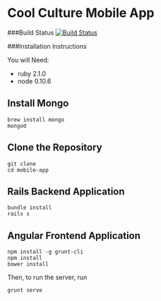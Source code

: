 Cool Culture Mobile App
=======================
###Build Status
[![Build Status](https://snap-ci.com/EsHyApt_JTJGcer9mp7yUkhx_ZBff94IyTv1OX8iKlU/build_image)](https://snap-ci.com/projects/CoolCulture/mobile-app/build_history)

###Installation Instructions

You will Need:
* ruby 2.1.0
* node 0.10.6


## Install Mongo
```
brew install mongo
mongod
```

## Clone the Repository

```
git clone
cd mobile-app
```

## Rails Backend Application

```
bundle install
rails s
```
## Angular Frontend Application

```
npm install -g grunt-cli
npm install
bower install
```

Then, to run the server, run

```
grunt serve
```
